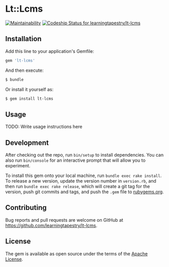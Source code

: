 # Lt::Lcms

[![Maintainability](https://api.codeclimate.com/v1/badges/07fa3d2919744d3bf328/maintainability)](https://codeclimate.com/github/learningtapestry/lt-lcms/maintainability)
[![Codeship Status for learningtapestry/lt-lcms](https://app.codeship.com/projects/b151f4e0-26f8-0137-ffc2-3e508df156a9/status?branch=master)](https://app.codeship.com/projects/330485)


## Installation

Add this line to your application's Gemfile:

```ruby
gem 'lt-lcms'
```

And then execute:

```sh
$ bundle
```

Or install it yourself as:

```sh
$ gem install lt-lcms
```

## Usage

TODO: Write usage instructions here

## Development

After checking out the repo, run `bin/setup` to install dependencies. You can also run `bin/console` for an interactive prompt that will allow you to experiment.

To install this gem onto your local machine, run `bundle exec rake install`. To release a new version, update the version number in `version.rb`, and then run `bundle exec rake release`, which will create a git tag for the version, push git commits and tags, and push the `.gem` file to [rubygems.org](https://rubygems.org).

## Contributing

Bug reports and pull requests are welcome on GitHub at https://github.com/learningtapestry/lt-lcms.

## License
The gem is available as open source under the terms of the [Apache License](https://github.com/learningtapestry/lcms-engine/blob/master/LICENSE).
